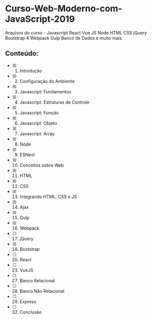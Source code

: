 # Curso-Web-Moderno-com-JavaScript-2019
Arquivos do curso - Javascript React Vue JS Node HTML CSS jQuery Bootstrap 4 Webpack Gulp Banco de Dados e muito mais

## Conteúdo:
- [x] 1. Introdução
- [x] 2. Configuração do Ambiente
- [x] 3. Javascript: Fundamentos
- [x] 4. Javascript: Estruturas de Controle
- [x] 5. Javascript: Função
- [x] 6. Javascript: Objeto
- [x] 7. Javascript: Array
- [x] 8. Node
- [x] 9. ESNext
- [x] 10. Conceitos sobre Web
- [x] 11. HTML
- [x] 12. CSS
- [x] 13. Integrando HTML, CSS e JS
- [x] 14. Ajax
- [x] 15. Gulp
- [x] 16. Webpack
- [ ] 17. jQuery
- [x] 18. Bootstrap
- [ ] 20. React
- [ ] 23. VueJS
- [ ] 27. Banco Relacional
- [ ] 28. Banco Não Relacional
- [ ] 29. Express
- [ ] 32. Conclusão
